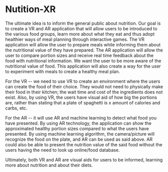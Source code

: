 # Nutition-XR

The ultimate idea is to inform the general public about nutrition. Our goal is to create a VR and AR application that will allow users to be introduced to the various food groups, learn more about what they eat and thus adopt healthier ways of meal planning through interactive games. The VR application will allow the user to prepare meals while informing them about the nutritional value of they have prepared. The AR application will allow the user to compare portion sizes and receive real time feedback about the food with nutritional information. We want the user to be more aware of the nutritional value of food. This application will also create a way for the user to experiment with meals to create a healthy meal plan.

For the VR -- we need to use VR to create an environment where the users can create the food of their choice. They would not need to physically make their food in their kitchen; the wait time and cost of the ingredients does not exist. Also, by using VR, the users have visual aid of how big the portions are, rather than stating that a plate of spaghetti is x amount of calories and carbs, etc.

For the AR -- it will use AR and machine learning to detect what food you have presented. By using AR technology, the application can show the approximated healthy portion sizes compared to what the users have presented. By using machine learning algorithm, the camera/picture will recognize the food on the plate, and AR can be used as said above. AR could also be able to present the nutrition value of the said food without the users having the need to look up online/food database. 

Ultimately, both VR and AR are visual aids for users to be informed, learning more about nutrition and about their diets. 

